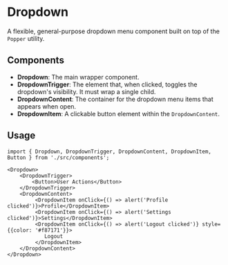 # Dropdown

A flexible, general-purpose dropdown menu component built on top of the `Popper` utility.

## Components

*   **Dropdown**: The main wrapper component.
*   **DropdownTrigger**: The element that, when clicked, toggles the dropdown's visibility. It must wrap a single child.
*   **DropdownContent**: The container for the dropdown menu items that appears when open.
*   **DropdownItem**: A clickable button element within the `DropdownContent`.

## Usage

```tsx
import { Dropdown, DropdownTrigger, DropdownContent, DropdownItem, Button } from './src/components';

<Dropdown>
    <DropdownTrigger>
        <Button>User Actions</Button>
    </DropdownTrigger>
    <DropdownContent>
         <DropdownItem onClick={() => alert('Profile clicked')}>Profile</DropdownItem>
         <DropdownItem onClick={() => alert('Settings clicked')}>Settings</DropdownItem>
         <DropdownItem onClick={() => alert('Logout clicked')} style={{color: '#f87171'}}>
            Logout
         </DropdownItem>
    </DropdownContent>
</Dropdown>
```
